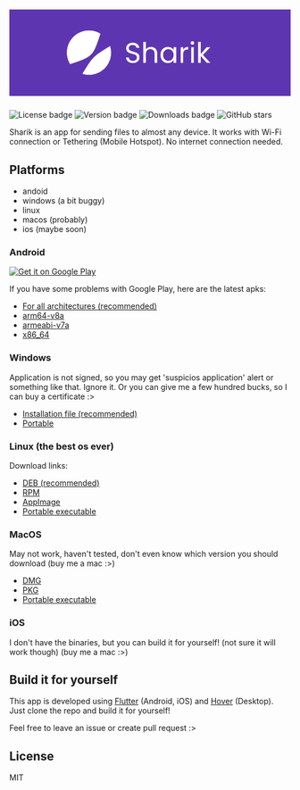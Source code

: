 # ![App logo]
![License badge]
![Version badge]
![Downloads badge]
![GitHub stars](https://img.shields.io/github/stars/marchellodev/sharik?style=social)

Sharik is an app for sending files to almost any device. It works with Wi-Fi connection or Tethering (Mobile Hotspot). No internet connection needed.

## Platforms
- andoid
- windows (a bit buggy)
- linux
- macos (probably)
- ios (maybe soon)


### Android
<a href='https://play.google.com/store/apps/details?id=dev.marchello.sharik&pcampaignid=pcampaignidMKT-Other-global-all-co-prtnr-py-PartBadge-Mar2515-1'><img alt='Get it on Google Play' src='https://play.google.com/intl/en_us/badges/static/images/badges/en_badge_web_generic.png' width="200"/></a>

If you have some problems with Google Play, here are the latest apks:
- [For all architectures (recommended)](https://github.com/marchellodev/sharik/releases/download/v2.0.0/sharik_v2_android.apk)
- [arm64-v8a](https://github.com/marchellodev/sharik/releases/download/v2.0.0/sharik_v2_android_arm64_v8a.apk)
- [armeabi-v7a](https://github.com/marchellodev/sharik/releases/download/v2.0.0/sharik_v2_android_armeabi_v7a.apk)
- [x86_64](https://github.com/marchellodev/sharik/releases/download/v2.0.0/sharik_v2_android_x86_64.apk)


### Windows
Application is not signed, so you may get 'suspicios application' alert or something like that. Ignore it. Or you can give me a few hundred bucks, so I can buy a certificate :>

- [Installation file (recommended)](https://github.com/marchellodev/sharik/releases/download/v2.0.0/sharik_v2_windows.msi)
- [Portable](https://github.com/marchellodev/sharik/releases/download/v2.0.0/sharik_v2_windows.zip)



### Linux (the best os ever)
Download links:
- [DEB (recommended)](https://github.com/marchellodev/sharik/releases/download/v2.0.0/sharik_v2_linux.deb)
- [RPM](https://github.com/marchellodev/sharik/releases/download/v2.0.0/sharik_v2_linux.rpm)
- [AppImage](https://github.com/marchellodev/sharik/releases/download/v2.0.0/sharik_v2_linux.AppImage)
- [Portable executable](https://github.com/marchellodev/sharik/releases/download/v2.0.0/sharik_v2_linux.zip)


### MacOS
May not work, haven't tested, don't even know which version you should download (buy me a mac :>)

- [DMG](https://github.com/marchellodev/sharik/releases/download/v2.0.0/sharik_v2_darwin.dmg)
- [PKG](https://github.com/marchellodev/sharik/releases/download/v2.0.0/sharik_v2_darwin.pkg)
- [Portable executable](https://github.com/marchellodev/sharik/releases/download/v2.0.0/sharik_v2_darwin.zip)

### iOS
I don't have the binaries, but you can build it for yourself! (not sure it will work though) (buy me a mac :>)


## Build it for yourself
This app is developed using [Flutter](https://flutter.dev) (Android, iOS) and [Hover](https://hover.build)  (Desktop). Just clone the repo and build it for yourself!

Feel free to leave an issue or create pull request :>
## License
MIT

[App logo]: media/banner.png
[Downloads badge]: https://img.shields.io/github/downloads/marchellodev/sharik/total
[License badge]: https://img.shields.io/github/license/marchellodev/sharik
[Version badge]: https://img.shields.io/github/v/release/marchellodev/sharik

